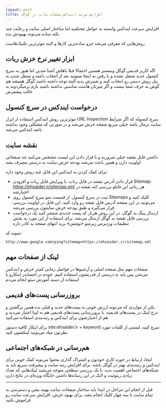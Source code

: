 ```yaml
---
layout: post
title: افزایش سرعت ایندکس صفحات سایت در گوگل
---
```


افزایش سرعت ایندکس وابسته به عوامل مختلفیه اما ساختار اصلی سایت و رعایت چند نکته ساده می‌تونه بهبودش بده

روش‌هایی که معرفی می‌شه جزو ساده‌ترین کارها و البته موثرترین تکنیک‌هاست

## ابزار تغییر نرخ خزش ربات

اگه کاربر قدیمی گوگل وبمستر هستین احتمالا قبلا باهاش آشنا شدین اما هنوز به سرچ کنسول جدید منتقل نشده و با رفتن به اینجا میتونید بعد از انتخاب دامنه و منتقل شدن به پنل روش دستی رو انتخاب کنید و تغییرش بدید البته توجه داشته باشید گوگل همیشه هم گوش به حرف شما نیست و اگر میزبان هاست مناسبی نداشته باشید بازم برمیگردونه به حالت پیشفرض

## درخواست ایندکس در سرچ کنسول

موثرترین روش ایندکس استفاده از ابزار URL Inspection سرچ کنسوله که اگر شرایط سایت نرمال باشه خیلی سریع صفحه خزش می‌شه و در صورتی که مشکلی وجود نداشته باشه ایندکس می‌شه

## نقشه سایت

داشتن فایل نقشه خیلی ضروریه و با قرار دادن این لیست مشخص می‌کنید چه صفحاتی اولویت دارن و همین باعث می‌شه بودجه خزش سایت به درستی مصرف بشه

برای کمک کردن به ایندکس این فایل چند روش وجود داره:

- قرار دادن آدرس نقشه در فایل ربات. با ویرایش فایل ربات و افزودن Sitemap: https://ehsaider.ir/sitemap.xml هر رباتی این فایلو بررسی کنه نقشه در اختیارشه
- ثبت در سرچ کنسول. از قسمت منو سرچ کنسول روی Sitemaps کلیک کنید و می‌تونید در این صفحه آدرس فایل نقشه رو وارد کنید، این فایل در اولویت بررسی قرار می‌گیره و طبق بودجه خزش سایتتون بررسی می‌شه
- ارسال پینگ به گوگل. در این روش هربار که پست جدیدی منتشر کنید یک درخواست بررسی فایل نقشه به گوگل ارسال می‌شه. برای استفاده از این مورد به بخش تنظیمات وردپرس زیرمنو «نوشتن» برید انتهای صفحه یه کادر داره

نمونه کد:

```
http://www.google.com/ping?sitemap=https://ehsaider.ir/sitemap.xml
```

## لینک از صفحات مهم

صفحات مهم مثل صفحه اصلی و آرشیوها در فواصل زمانی کم‌تر خزش و ایندکس می‌شن پس باید به درستی از قدرتشون استفاده کنیم. خودم در احسایدر اینکارو با استفاده از دسته آموزش سئو انجام می‌دم

## بروزرسانی پست‌های قدیمی

یکی از مواردی که می‌تونه ارزش خوبی به پست‌های جدید و قبلی بده همین برگشتن و درج لینک در پست‌های قدیمیه. با بروزرسانی پست‌های قدیمی هم به اونا اعتبار می‌دید و هم از اعتبارشون برای ایندکس و رتبه‌بندی استفاده می‌کنید

برای اینکار کافیه دستور site:ehsaider.ir + keyword سرچ کنید، لیستی از کلمات مورد نظرتون میاد می‌تونید لینکشون کنید

## هم‌رسانی در شبکه‌های اجتماعی

ایجاد ارتباط در حوزه کاری خودتون و اشتراک گذاری محتوا می‌تونه کمک خوبی برای ایندکس و رتبه‌بندی بهتر در گوگل باشه. برای افزایش رتبه سایت و پیشرفت سریع باید به شبکه‌های اجتماعی اهمیت بدید. با یک بررسی سطحی متوجه می‌شید لینک‌هایی که تعداد زیادی ریتوئیت و لایک در این رسانه‌ها داشتن جایگاه ویژه‌ای در نتایج دارن

***

قبل از انجام این مراحل در ابتدا باید ساختار صفحات سایت بهینه بشن و دسترسی به تمام سایت با سه چهار کلیک انجام بشه. برای بهبود خزش، افزایش سرعت سایت رو فراموش نکنید
